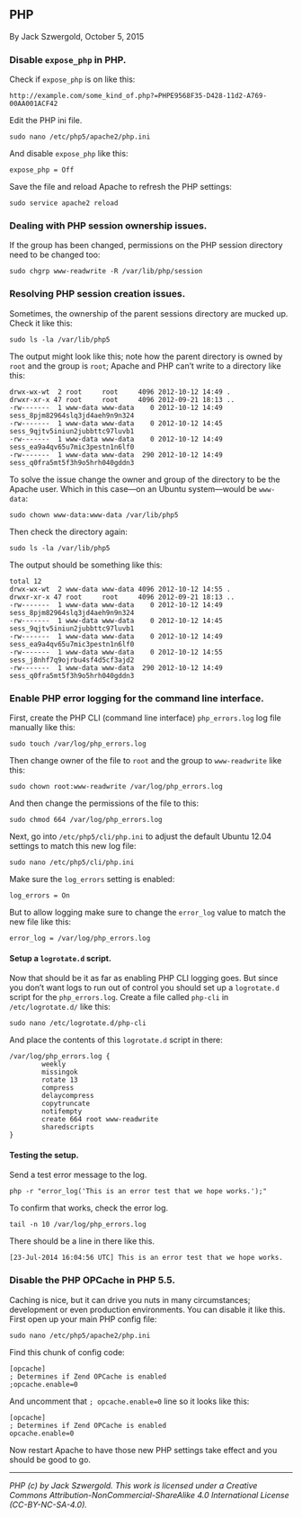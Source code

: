 ## PHP

By Jack Szwergold, October 5, 2015

### Disable `expose_php` in PHP.

Check if `expose_php` is on like this:

    http://example.com/some_kind_of.php?=PHPE9568F35-D428-11d2-A769-00AA001ACF42

Edit the PHP ini file.

	sudo nano /etc/php5/apache2/php.ini

And disable `expose_php` like this:

	expose_php = Off

Save the file and reload Apache to refresh the PHP settings:

	sudo service apache2 reload

### Dealing with PHP session ownership issues.

If the group has been changed, permissions on the PHP session directory need to be changed too:

    sudo chgrp www-readwrite -R /var/lib/php/session

### Resolving PHP session creation issues.

Sometimes, the ownership of the parent sessions directory are mucked up. Check it like this:

	sudo ls -la /var/lib/php5

The output might look like this; note how the parent directory is owned by `root` and the group is `root`; Apache and PHP can’t write to a directory like this:

	drwx-wx-wt  2 root     root     4096 2012-10-12 14:49 .
	drwxr-xr-x 47 root     root     4096 2012-09-21 18:13 ..
	-rw-------  1 www-data www-data    0 2012-10-12 14:49 sess_8pjm82964slq3jd4aeh9n9n324
	-rw-------  1 www-data www-data    0 2012-10-12 14:45 sess_9qjtv5iniun2jubbttc97luvb1
	-rw-------  1 www-data www-data    0 2012-10-12 14:49 sess_ea9a4qv65u7mic3pestn1n6lf0
	-rw-------  1 www-data www-data  290 2012-10-12 14:49 sess_q0fra5mt5f3h9o5hrh040gddn3

To solve the issue change the owner and group of the directory to be the Apache user. Which in this case—on an Ubuntu system—would be `www-data`:

	sudo chown www-data:www-data /var/lib/php5

Then check the directory again:

	sudo ls -la /var/lib/php5

The output should be something like this:

	total 12
	drwx-wx-wt  2 www-data www-data 4096 2012-10-12 14:55 .
	drwxr-xr-x 47 root     root     4096 2012-09-21 18:13 ..
	-rw-------  1 www-data www-data    0 2012-10-12 14:49 sess_8pjm82964slq3jd4aeh9n9n324
	-rw-------  1 www-data www-data    0 2012-10-12 14:45 sess_9qjtv5iniun2jubbttc97luvb1
	-rw-------  1 www-data www-data    0 2012-10-12 14:49 sess_ea9a4qv65u7mic3pestn1n6lf0
	-rw-------  1 www-data www-data    0 2012-10-12 14:55 sess_j8nhf7q9ojrbu4sf4d5cf3ajd2
	-rw-------  1 www-data www-data  290 2012-10-12 14:49 sess_q0fra5mt5f3h9o5hrh040gddn3

### Enable PHP error logging for the command line interface.

First, create the PHP CLI (command line interface) `php_errors.log` log file manually like this:

    sudo touch /var/log/php_errors.log

Then change owner of the file to `root` and the group to `www-readwrite` like this:

    sudo chown root:www-readwrite /var/log/php_errors.log

And then change the permissions of the file to this:

    sudo chmod 664 /var/log/php_errors.log

Next, go into `/etc/php5/cli/php.ini` to adjust the default Ubuntu 12.04 settings to match this new log file:

	sudo nano /etc/php5/cli/php.ini

Make sure the `log_errors` setting is enabled:

	log_errors = On

But to allow logging make sure to change the `error_log` value to match the new file like this:

	error_log = /var/log/php_errors.log

#### Setup a `logrotate.d` script.

Now that should be it as far as enabling PHP CLI logging goes. But since you don’t want logs to run out of control you should set up a `logrotate.d` script for the `php_errors.log`. Create a file called `php-cli` in `/etc/logrotate.d/` like this:

	sudo nano /etc/logrotate.d/php-cli

And place the contents of this `logrotate.d` script in there:

	/var/log/php_errors.log {
	        weekly
	        missingok
	        rotate 13
	        compress
	        delaycompress
	        copytruncate
	        notifempty
	        create 664 root www-readwrite
	        sharedscripts
	}

#### Testing the setup.

Send a test error message to the log.

    php -r "error_log('This is an error test that we hope works.');"

To confirm that works, check the error log.

    tail -n 10 /var/log/php_errors.log

There should be a line in there like this.

	[23-Jul-2014 16:04:56 UTC] This is an error test that we hope works.

### Disable the PHP OPCache in PHP 5.5.

Caching is nice, but it can drive you nuts in many circumstances; development or even production environments. You can disable it like this. First open up your main PHP config file:

    sudo nano /etc/php5/apache2/php.ini

Find this chunk of config code:

	[opcache]
	; Determines if Zend OPCache is enabled
	;opcache.enable=0

And uncomment that `; opcache.enable=0` line so it looks like this:

	[opcache]
	; Determines if Zend OPCache is enabled
	opcache.enable=0

Now restart Apache to have those new PHP settings take effect and you should be good to go.

***

*PHP (c) by Jack Szwergold. This work is licensed under a Creative Commons Attribution-NonCommercial-ShareAlike 4.0 International License (CC-BY-NC-SA-4.0).*
